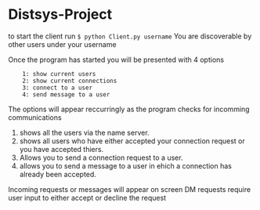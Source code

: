 # Distsys-Project

to start the client run  `$ python Client.py username`
You are discoverable by other users under your username

Once the program has started you will be presented with 4 options
 
		1: show current users
		2: show current connections
		3: connect to a user
		4: send message to a user

The options will appear reccurringly as the program checks for incomming communications
1. shows all the users via the name server.
2. shows all users who have either accepted your connection request or you have accepted thiers.
3. Allows you to send a connection request to a user.
4. allows you to send a message to a user in ehich a connection has already been accepted.

Incoming requests or messages will appear on screen
DM requests require user input to either accept or decline the request


